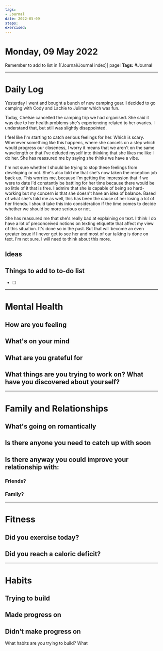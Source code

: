 ```yaml
---
tags: 
- Journal
date: 2022-05-09
steps:
exercised:
---
```

# Monday, 09 May 2022

Remember to add to list in [[Journal/Journal index]] page!
**Tags:** #Journal 

---
# Daily Log
Yesterday I went and bought a bunch of new camping gear. I decided to go camping with Cody and Lachie to Julimar which was fun.

Today, Chelsie cancelled the camping trip we had organised. She said it was due to her health problems she's experiencing related to her ovaries. I understand that, but still was slightly disappointed. 

I feel like I'm starting to catch serious feelings for her. Which is scary. Whenever something like this happens, where she cancels on a step which would progress our closeness, I worry it means that we aren't on the same wavelength or that I've deluded myself into thinking that she likes me like I do her. She has reassured me by saying she thinks we have a vibe. 

I'm not sure whether I should be trying to stop these feelings from developing or not. She's also told me that she's now taken the reception job back up. This worries me, because I'm getting the impression that if we were to date I'd constantly be battling for her time because there would be so little of it that is free. I admire that she is capable of being so hard-working but my concern is that she doesn't have an idea of balance. Based of what she's told me as well, this has been the cause of her losing a lot of her friends. I should take this into consideration if the time comes to decide whether we should be more serious or not. 

She has reassured me that she's really bad at explaining on text. I think I do have a lot of preconceived notions on texting etiquette that affect my view of this situation. It's done so in the past. But that will become an even greater issue if I never get to see her and most of our talking is done on text. I'm not sure. I will need to think about this more.

## Ideas 

## Things to add to to-do list
- [ ] 

---
# Mental Health
## How are you feeling

## What's on your mind

## What are you grateful for

## What things are you trying to work on? What have you discovered about yourself?

---
# Family and Relationships

## What's going on romantically

## Is there anyone you need to catch up with soon

## Is there anyway you could improve your relationship with:
### Friends?

### Family?


---
# Fitness
## Did you exercise today?

## Did you reach a caloric deficit?

---
# Habits
## Trying to build

## Made progress on

## Didn't make progress on
What habits are you trying to build? What


